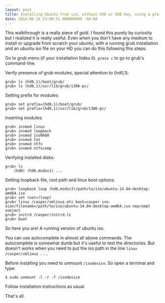 ```yaml
---
layout: post
title: Installing Ubuntu from iso, without DVD or USB key, using a pre-existing grub
date: 2014-06-18 23:00:51.000000000 -04:00
---
```

This walkthrough is a really piece of gold. I found this purely by curiosity but I realized it is really useful. Even when you don't have any medium to install or upgrade from scratch your ubuntu, with a running grub installation and an ubuntu iso file on your HD you can do this following this steps:

Go to grub menu (if your installation hides it).
`press c` to go to grub's command-line.

Verify presence of grub modules, special attention to (hd0,1):

	grub> ls (hd0,1)/boot/grub/
    grub> ls (hd0,1)/usr/lib/grub/i386-pc/

Setting prefix for modules:

    grub> set prefix=(hd0,1)/boot/grub/
    grub> set prefix=(hd0,1)/usr/lib/grub/i386-pc/
    
Inserting modules:

    grub> insmod linux
    grub> insmod loopback
    grub> insmod iso9660
    grub> insmod fat
    grub> insmod ntfs
    grub> insmod ntfscomp

Verifying installed disks:

    grub> ls
	    (hd0) (hd0,msdos1) ...

Setting loopback file, root path and linux boot options:

	grub> loopback loop (hd0,msdos3)/path/to/iso/ubuntu-14.04-desktop-amd64.iso
    grub> set root=(loop)
    grub> linux /casper/vmlinuz.eti boot=casper iso-scan/filename=/path/to/iso/ubuntu-14.04-desktop-amd64.iso noprompt noeject
    grub> initrd /casper/initrd.lz
    grub> boot

So here you are! A running version of ubuntu iso.

You can use autocomplete in almost all above commands. The autocomplete is somewhat dumb but it's useful to test the directories. But doesn't works when you need to put the iso path in the line `linux /casper/vmlinuz ...`.

Before installing you need to unmount `/isodevice`. So open a terminal and type:

	$ sudo unmount -l -r -f /isodevice

Follow installation instructions as usual.

That's all.
